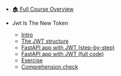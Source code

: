 - [🏠 Full Course Overview](/README)


- Jwt Is The New Token
  - [Intro](./Intro.md "Intro")
  - [The JWT structure](./The-JWT-structure.md "The JWT structure")
  - [FastAPI app with JWT (step-by-step)](./FastAPI-app-with-JWT--step-by-step-.md "FastAPI app with JWT (step-by-step)")
  - [FastAPI app with JWT (full code)](./FastAPI-app-with-JWT--full-code-.md "FastAPI app with JWT (full code)")
  - [Exercise](./Exercise.md "Exercise")
  - [Comprehension check](./Comprehension-check.md "Comprehension check")
